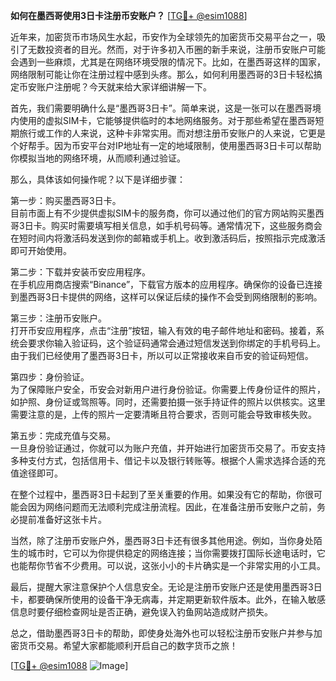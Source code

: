 **如何在墨西哥使用3日卡注册币安账户？** [[TG💪+ @esim1088](https://t.me/s/esim1088)]

近年来，加密货币市场风生水起，币安作为全球领先的加密货币交易平台之一，吸引了无数投资者的目光。然而，对于许多初入币圈的新手来说，注册币安账户可能会遇到一些麻烦，尤其是在网络环境受限的情况下。比如，在墨西哥这样的国家，网络限制可能让你在注册过程中感到头疼。那么，如何利用墨西哥的3日卡轻松搞定币安账户注册呢？今天就来给大家详细讲解一下。

首先，我们需要明确什么是“墨西哥3日卡”。简单来说，这是一张可以在墨西哥境内使用的虚拟SIM卡，它能够提供临时的本地网络服务。对于那些希望在墨西哥短期旅行或工作的人来说，这种卡非常实用。而对想注册币安账户的人来说，它更是个好帮手。因为币安平台对IP地址有一定的地域限制，使用墨西哥3日卡可以帮助你模拟当地的网络环境，从而顺利通过验证。

那么，具体该如何操作呢？以下是详细步骤：

第一步：购买墨西哥3日卡。  
目前市面上有不少提供虚拟SIM卡的服务商，你可以通过他们的官方网站购买墨西哥3日卡。购买时需要填写相关信息，如手机号码等。通常情况下，这些服务商会在短时间内将激活码发送到你的邮箱或手机上。收到激活码后，按照指示完成激活即可开始使用。

第二步：下载并安装币安应用程序。  
在手机应用商店搜索“Binance”，下载官方版本的应用程序。确保你的设备已连接到墨西哥3日卡提供的网络，这样可以保证后续的操作不会受到网络限制的影响。

第三步：注册币安账户。  
打开币安应用程序，点击“注册”按钮，输入有效的电子邮件地址和密码。接着，系统会要求你输入验证码，这个验证码通常会通过短信发送到你绑定的手机号码上。由于我们已经使用了墨西哥3日卡，所以可以正常接收来自币安的验证码短信。

第四步：身份验证。  
为了保障账户安全，币安会对新用户进行身份验证。你需要上传身份证件的照片，如护照、身份证或驾照等。同时，还需要拍摄一张手持证件的照片以供核实。这里需要注意的是，上传的照片一定要清晰且符合要求，否则可能会导致审核失败。

第五步：完成充值与交易。  
一旦身份验证通过，你就可以为账户充值，并开始进行加密货币交易了。币安支持多种支付方式，包括信用卡、借记卡以及银行转账等。根据个人需求选择合适的充值途径即可。

在整个过程中，墨西哥3日卡起到了至关重要的作用。如果没有它的帮助，你很可能会因为网络问题而无法顺利完成注册流程。因此，在准备注册币安账户之前，务必提前准备好这张卡片。

当然，除了注册币安账户外，墨西哥3日卡还有很多其他用途。例如，当你身处陌生的城市时，它可以为你提供稳定的网络连接；当你需要拨打国际长途电话时，它也能帮你节省不少费用。可以说，这张小小的卡片确实是一个非常实用的小工具。

最后，提醒大家注意保护个人信息安全。无论是注册币安账户还是使用墨西哥3日卡，都要确保所使用的设备干净无病毒，并定期更新软件版本。此外，在输入敏感信息时要仔细检查网址是否正确，避免误入钓鱼网站造成财产损失。

总之，借助墨西哥3日卡的帮助，即使身处海外也可以轻松注册币安账户并参与加密货币交易。希望大家都能顺利开启自己的数字货币之旅！ 

[[TG💪+ @esim1088](https://t.me/s/esim1088) ![Image](https://i.postimg.cc/4NQfJmqS/Snipaste-2025-05-13-00-14-12.png)]